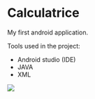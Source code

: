 # Calculatrice
My first android application.

Tools used in the project:
- Android studio (IDE)
- JAVA
- XML


![](https://github.com/AyoubHmd-Dev/Calculatrice/blob/master/Capture.PNG)

